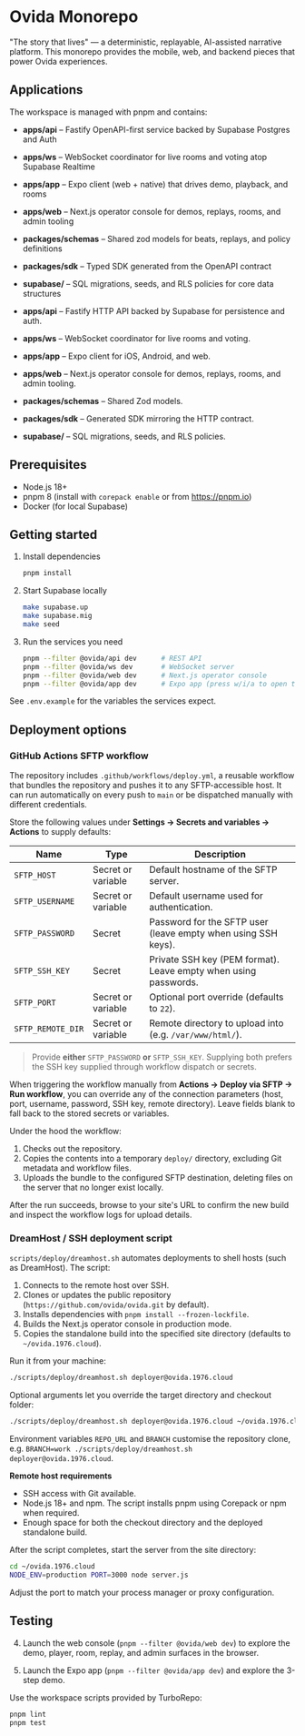 # Ovida Monorepo

"The story that lives" — a deterministic, replayable, AI-assisted narrative platform. This monorepo provides the mobile, web, and backend pieces that power Ovida experiences.

## Applications

The workspace is managed with pnpm and contains:
- **apps/api** – Fastify OpenAPI-first service backed by Supabase Postgres and Auth
- **apps/ws** – WebSocket coordinator for live rooms and voting atop Supabase Realtime
- **apps/app** – Expo client (web + native) that drives demo, playback, and rooms
- **apps/web** – Next.js operator console for demos, replays, rooms, and admin tooling
- **packages/schemas** – Shared zod models for beats, replays, and policy definitions
- **packages/sdk** – Typed SDK generated from the OpenAPI contract
- **supabase/** – SQL migrations, seeds, and RLS policies for core data structures

- **apps/api** – Fastify HTTP API backed by Supabase for persistence and auth.
- **apps/ws** – WebSocket coordinator for live rooms and voting.
- **apps/app** – Expo client for iOS, Android, and web.
- **apps/web** – Next.js operator console for demos, replays, rooms, and admin tooling.
- **packages/schemas** – Shared Zod models.
- **packages/sdk** – Generated SDK mirroring the HTTP contract.
- **supabase/** – SQL migrations, seeds, and RLS policies.

## Prerequisites

- Node.js 18+
- pnpm 8 (install with `corepack enable` or from https://pnpm.io)
- Docker (for local Supabase)

## Getting started

1. Install dependencies

   ```bash
   pnpm install
   ```

2. Start Supabase locally

   ```bash
   make supabase.up
   make supabase.mig
   make seed
   ```

3. Run the services you need

   ```bash
   pnpm --filter @ovida/api dev      # REST API
   pnpm --filter @ovida/ws dev       # WebSocket server
   pnpm --filter @ovida/web dev      # Next.js operator console
   pnpm --filter @ovida/app dev      # Expo app (press w/i/a to open targets)
   ```

See `.env.example` for the variables the services expect.

## Deployment options

### GitHub Actions SFTP workflow

The repository includes `.github/workflows/deploy.yml`, a reusable workflow that bundles the repository and pushes it to any SFTP-accessible host. It can run automatically on every push to `main` or be dispatched manually with different credentials.

Store the following values under **Settings → Secrets and variables → Actions** to supply defaults:

| Name | Type | Description |
|------|------|-------------|
| `SFTP_HOST` | Secret or variable | Default hostname of the SFTP server. |
| `SFTP_USERNAME` | Secret or variable | Default username used for authentication. |
| `SFTP_PASSWORD` | Secret | Password for the SFTP user (leave empty when using SSH keys). |
| `SFTP_SSH_KEY` | Secret | Private SSH key (PEM format). Leave empty when using passwords. |
| `SFTP_PORT` | Secret or variable | Optional port override (defaults to `22`). |
| `SFTP_REMOTE_DIR` | Secret or variable | Remote directory to upload into (e.g. `/var/www/html/`). |

> Provide **either** `SFTP_PASSWORD` **or** `SFTP_SSH_KEY`. Supplying both prefers the SSH key supplied through workflow dispatch or secrets.

When triggering the workflow manually from **Actions → Deploy via SFTP → Run workflow**, you can override any of the connection parameters (host, port, username, password, SSH key, remote directory). Leave fields blank to fall back to the stored secrets or variables.

Under the hood the workflow:

1. Checks out the repository.
2. Copies the contents into a temporary `deploy/` directory, excluding Git metadata and workflow files.
3. Uploads the bundle to the configured SFTP destination, deleting files on the server that no longer exist locally.

After the run succeeds, browse to your site's URL to confirm the new build and inspect the workflow logs for upload details.

### DreamHost / SSH deployment script

`scripts/deploy/dreamhost.sh` automates deployments to shell hosts (such as DreamHost). The script:

1. Connects to the remote host over SSH.
2. Clones or updates the public repository (`https://github.com/ovida/ovida.git` by default).
3. Installs dependencies with `pnpm install --frozen-lockfile`.
4. Builds the Next.js operator console in production mode.
5. Copies the standalone build into the specified site directory (defaults to `~/ovida.1976.cloud`).

Run it from your machine:

```bash
./scripts/deploy/dreamhost.sh deployer@ovida.1976.cloud
```

Optional arguments let you override the target directory and checkout folder:

```bash
./scripts/deploy/dreamhost.sh deployer@ovida.1976.cloud ~/ovida.1976.cloud ~/ovida-deploy
```

Environment variables `REPO_URL` and `BRANCH` customise the repository clone, e.g. `BRANCH=work ./scripts/deploy/dreamhost.sh deployer@ovida.1976.cloud`.

**Remote host requirements**

- SSH access with Git available.
- Node.js 18+ and npm. The script installs pnpm using Corepack or npm when required.
- Enough space for both the checkout directory and the deployed standalone build.

After the script completes, start the server from the site directory:

```bash
cd ~/ovida.1976.cloud
NODE_ENV=production PORT=3000 node server.js
```

Adjust the port to match your process manager or proxy configuration.

## Testing
4. Launch the web console (`pnpm --filter @ovida/web dev`) to explore the demo, player, room, replay, and admin surfaces in the browser.

5. Launch the Expo app (`pnpm --filter @ovida/app dev`) and explore the 3-step demo.

Use the workspace scripts provided by TurboRepo:

```bash
pnpm lint
pnpm test
```
